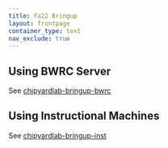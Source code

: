 ```yaml
---
title: Fa22 Bringup
layout: frontpage
container_type: text
nav_exclude: true
---
```


## Using BWRC Server

See [chipyardlab-bringup-bwrc](/semesters/fa22/labs/lab1-chipyard/chipyardlab-bringup-bwrc.md)

## Using Instructional Machines

See [chipyardlab-bringup-inst](/semesters/fa22/labs/lab1-chipyard/chipyardlab-bringup-inst.md)
